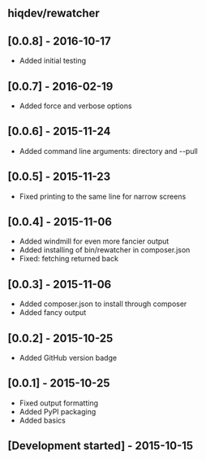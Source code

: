 hiqdev/rewatcher
----------------

## [0.0.8] - 2016-10-17

- Added initial testing

## [0.0.7] - 2016-02-19

- Added force and verbose options

## [0.0.6] - 2015-11-24

- Added command line arguments: directory and --pull

## [0.0.5] - 2015-11-23

- Fixed printing to the same line for narrow screens

## [0.0.4] - 2015-11-06

- Added windmill for even more fancier output
- Added installing of bin/rewatcher in composer.json
- Fixed: fetching returned back

## [0.0.3] - 2015-11-06

- Added composer.json to install through composer
- Added fancy output

## [0.0.2] - 2015-10-25

- Added GitHub version badge

## [0.0.1] - 2015-10-25

- Fixed output formatting
- Added PyPI packaging
- Added basics

## [Development started] - 2015-10-15

